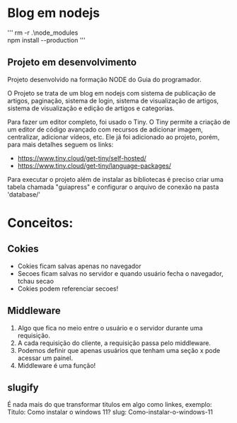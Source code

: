 # Blog em nodejs

'''
rm -r .\node_modules\
npm install --production
'''


## Projeto em desenvolvimento
Projeto desenvolvido na formação NODE do Guia do programador.

O Projeto se trata de um blog em nodejs com sistema de publicação de artigos, paginação, sistema de login, sistema de visualização de artigos, sistema de visualização e edição de artigos e categorias.

Para fazer um editor completo, foi usado o Tiny. O Tiny permite a criação de um editor de código avançado com recursos de adicionar imagem, centralizar, adicionar vídeos, etc. Ele já foi adicionado ao projeto, porém, para mais detalhes seguem os links:
* https://www.tiny.cloud/get-tiny/self-hosted/
* https://www.tiny.cloud/get-tiny/language-packages/

Para executar o projeto além de instalar as bibliotecas é preciso criar uma tabela chamada "guiapress" e configurar o arquivo de conexão na pasta 'database/'


# Conceitos:
## Cokies
* Cokies ficam salvas apenas no navegador
* Secoes ficam salvas no servidor e quando usuário fecha o navegador, tchau secao
* Cokies podem referenciar secoes!

## Middleware
1. Algo que fica no meio entre o usuário e o servidor durante uma requisição.
2. A cada requisição do cliente, a requisição passa pelo middleware.
3. Podemos definir que apenas usuários que tenham uma seção x pode acessar um painel.
4. Middleware é uma função!

## slugify
É nada mais do que transformar titulos em algo como linkes, exemplo:
Titulo: Como instalar o windows 11?
slug: Como-instalar-o-windows-11
